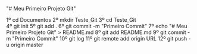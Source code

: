 "# Meu Primeiro Projeto Git" 

1º cd Documentos
2º mkdir Teste_Git
3º cd Teste_Git		
4º git init
5º git add .
6º git commit -m "Primeiro Commit"
7º echo "# Meu Primeiro Projeto Git" > README.md
8º git add README.md
9º git commit -m "Primeiro Commit"
10º git log
11º git remote add origin URL
12º git push -u origin master
